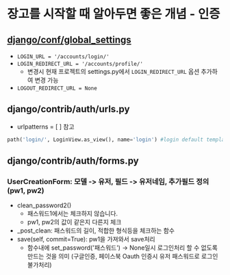 # 장고를 시작할 때 알아두면 좋은 개념 - 인증



##  [django/conf/global_settings](https://github.com/django/django/blob/master/django/conf/global_settings.py)

- `LOGIN_URL = '/accounts/login/'` 
- `LOGIN_REDIRECT_URL = '/accounts/profile/'`
  - 변경시 현재 프로젝트의 settings.py에서 `LOGIN_REDIRECT_URL` 옵션 추가하여 변경 가능
- `LOGOUT_REDIRECT_URL = None`



## django/contrib/auth/urls.py

- urlpatterns = [ ] 참고

```python
path('login/', LoginView.as_view(), name='login') #login default template_name = 'registration/login.html'
```



## django/contrib/auth/forms.py

### UserCreationForm: 모델 -> 유저, 필드 -> 유저네임, 추가필드 정의 (pw1, pw2)

- clean_password2()
  - 패스워드1에서는 체크하지 않습니다.
  - pw1, pw2의 값이 같은지 다른지 체크
- _post_clean: 패스워드의 길이, 적합한 형식등을 체크하는 함수 
- save(self, commit=True): pw1을 가져와서 save처리
  - 함수내에 set_password('패스워드') -> None일시 로그인처리 할 수 없도록 만드는 것을 의미 (구글인증, 페이스북 Oauth 인증시 유저 패스워드로 로그인 불가처리)